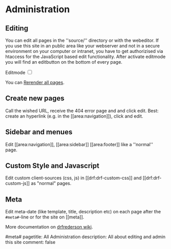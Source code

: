 # Administration

## Editing

You can edit all pages in the ''source/'' directory or with the webeditor.
If you use this site in an public area like your webserver and not in a secure environment on your computer or intranet, you have to get authorizised via htaccess for the JavaScript based edit functionality. After activate editmode you will find an editbutton on the bottom of every page.

Editmode <input type="checkbox" name="requestauth"  id="requestauth" value="requestauth" >

You can [Rerender all pages](/_drf/make.php).

## Create new pages

Call the wished URL, receive the 404 error page and and click edit. Best: create an hyperlink (e.g. in the [[area:navigation]]), click and edit.

## Sidebar and menues

Edit [[area:navigation]], [[area:sidebar]]  [[area:footer]] like a ''normal'' page.

## Custom Style and Javascript

Edit custom client-sources (css, js) in [[drf:drf-custom-css]] and [[drf:drf-custom-js]] as "normal" pages.

## Meta

Edit meta-date (like template, title, description etc) on each page after the <code>#meta#</code>-line or for the site on [[meta]].


More documentation on [drfrederson wiki](https://github.com/klml/drfrederson/wiki/drfrederson).

#meta#
pagetitle: All Administration
description: All about editing and admin this site
comment: false
